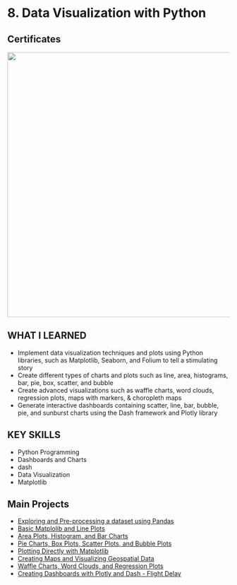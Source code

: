 # 8. Data Visualization with Python

## Certificates 
<p aligh="middle">
  <a href="https://coursera.org/share/46b61dd27152aff5745c52c4ea823d2e"><img src="https://github.com/imjustha/IBM_DataScienceProfessional_Certificate/assets/76855473/3db6d8e3-32b0-465e-97b3-5254a704aca1" height="600"></a>


## WHAT I LEARNED
- Implement data visualization techniques and plots using Python libraries, such as Matplotlib, Seaborn, and Folium to tell a stimulating story
- Create different types of charts and plots such as line, area, histograms, bar, pie, box, scatter, and bubble
- Create advanced visualizations such as waffle charts, word clouds, regression plots, maps with markers, & choropleth maps
- Generate interactive dashboards containing scatter, line, bar, bubble, pie, and sunburst charts using the Dash framework and Plotly library

## KEY SKILLS
- Python Programming
- Dashboards and Charts
- dash
- Data Visualization
- Matplotlib

## Main Projects
- [Exploring and Pre-processing a dataset using Pandas](https://github.com/imjustha/IBM_DataScienceProfessional_Certificate/blob/main/08.%20Data%20Visualization%20with%20Python/01.%20Introduction%20to%20Data%20Visualization%20Tools/Exploring%20and%20Pre-processing%20a%20Dataset%20using%20Pandas.ipynb)
- [Basic Matplolib and Line Plots](https://github.com/imjustha/IBM_DataScienceProfessional_Certificate/blob/main/08.%20Data%20Visualization%20with%20Python/01.%20Introduction%20to%20Data%20Visualization%20Tools/Introduction%20to%20Matplotlib%20and%20Line%20Plots.ipynb)
- [Area Plots, Histogram, and Bar Charts](https://github.com/imjustha/IBM_DataScienceProfessional_Certificate/blob/main/08.%20Data%20Visualization%20with%20Python/02.%20Basic%20and%20Specialized%20Visualization%20Tools/Area%20Plots%2C%20Histograms%2C%20and%20Bar%20Charts.ipynb)
- [Pie Charts, Box Plots, Scatter Plots, and Bubble Plots](https://github.com/imjustha/IBM_DataScienceProfessional_Certificate/blob/main/08.%20Data%20Visualization%20with%20Python/02.%20Basic%20and%20Specialized%20Visualization%20Tools/Pie%20Charts%2C%20Box%20Plots%2C%20Scatter%20Plots%2C%20and%20Bubble%20Plots.ipynb)
- [Plotting Directly with Matplotlib](https://github.com/imjustha/IBM_DataScienceProfessional_Certificate/blob/main/08.%20Data%20Visualization%20with%20Python/02.%20Basic%20and%20Specialized%20Visualization%20Tools/Plotting%20Directly%20with%20Matplotlib.ipynb)
- [Creating Maps and Visualizing Geospatial Data](https://github.com/imjustha/IBM_DataScienceProfessional_Certificate/blob/main/08.%20Data%20Visualization%20with%20Python/03.%20Advanced%20Visualizations%20and%20Geospatial%20Data/Creating%20Maps%20and%20Visualizing%20Geospatial%20Data.ipynb)
- [Waffle Charts, Word Clouds, and Regression Plots](https://github.com/imjustha/IBM_DataScienceProfessional_Certificate/blob/main/08.%20Data%20Visualization%20with%20Python/03.%20Advanced%20Visualizations%20and%20Geospatial%20Data/Waffle%20Charts%2C%20Word%20Clouds%2C%20and%20Regression%20Plots.ipynb)
- [Creating Dashboards with Plotly and Dash - Flight Delay](https://github.com/imjustha/IBM_DataScienceProfessional_Certificate/blob/main/08.%20Data%20Visualization%20with%20Python/04.%20Creating%20Dashboards%20with%20Plotly%20and%20Dash/flight_delay.py)


